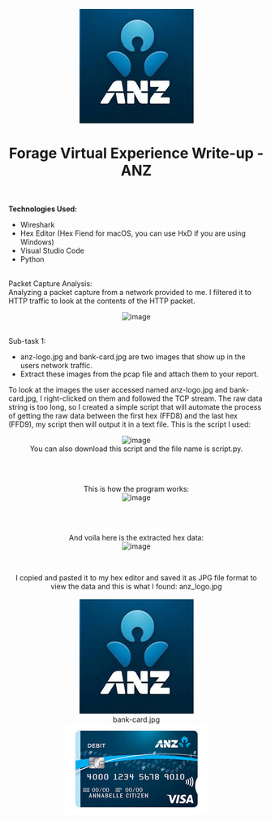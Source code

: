 <p align="center">
  <img src="./anz/anz_logo.jpg">
</p>

<h1 align="center">Forage Virtual Experience Write-up - ANZ</h1>
<br>
<p>
<b>Technologies Used: </b>
  
- Wireshark
- Hex Editor (Hex Fiend for macOS, you can use HxD if you are using Windows)
- Visual Studio Code
- Python
<br>
Packet Capture Analysis:
<br>
Analyzing a packet capture from a network provided to me. I filtered it to HTTP traffic to look at the contents of the HTTP packet.
<br>
<p align="center">
<img width="540" alt="image" src="https://github.com/Macky-Y/forage-anz/assets/63437122/26a8aa79-0ab2-4921-9ac4-29707fff855d">
</p>
<br>
Sub-task 1: 

- anz-logo.jpg and bank-card.jpg are two images that show up in the users network traffic.
- Extract these images from the pcap file and attach them to your report.

To look at the images the user accessed named anz-logo.jpg and bank-card.jpg, I right-clicked on them and followed the TCP stream. The raw data string is too long, so I created a simple script that will automate the process of getting the raw data between the first hex (FFD8) and the last hex (FFD9), my script then will output it in a text file. This is the script I used:
<br>
<p align="center">
<img width="356" alt="image" src="https://github.com/Macky-Y/forage-anz/assets/63437122/2b8f0d48-cb57-457e-a6bb-1909939721d3">
<br>
You can also download this script and the file name is script.py.
</p>
<br>
<br>
<p align="center">
This is how the program works:
<br>
<img width="540" alt="image" src="https://github.com/Macky-Y/forage-anz/assets/63437122/998519ce-e0c1-4ada-9b72-31d18d5e67af">
</p>
<br>
<br>
<p align="center">
And voila here is the extracted hex data:
<br>
<img width="245" alt="image" src="https://github.com/Macky-Y/forage-anz/assets/63437122/04d59143-5aff-47af-8764-6419dae9ee58">
</p>
<br>
<p align="center">
I copied and pasted it to my hex editor and saved it as JPG file format to view the data and this is what I found:
anz_logo.jpg
<br>
<br>
<img src="./anz/anz_logo.jpg">
<br>
bank-card.jpg
<br>
<img src="./anz/bank-card.jpg">
</p>
</p>
